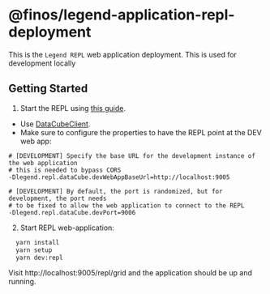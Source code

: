 # @finos/legend-application-repl-deployment

This is the `Legend REPL` web application deployment. This is used for development locally

## Getting Started

1. Start the REPL using [this guide](https://github.com/finos/legend-engine/blob/master/legend-engine-config/legend-engine-repl/README.md#developer-guide).

- Use [DataCubeClient](https://github.com/finos/legend-engine/blob/master/legend-engine-config/legend-engine-repl/legend-engine-repl-data-cube/src/main/java/org/finos/legend/engine/repl/dataCube/client/DataCubeClient.java).
- Make sure to configure the properties to have the REPL point at the DEV web app:

```
# [DEVELOPMENT] Specify the base URL for the development instance of the web application
# this is needed to bypass CORS
-Dlegend.repl.dataCube.devWebAppBaseUrl=http://localhost:9005

# [DEVELOPMENT] By default, the port is randomized, but for development, the port needs
# to be fixed to allow the web application to connect to the REPL
-Dlegend.repl.dataCube.devPort=9006
```

2. Start REPL web-application:

```bash
  yarn install
  yarn setup
  yarn dev:repl
```

Visit http://localhost:9005/repl/grid and the application should be up and running.
